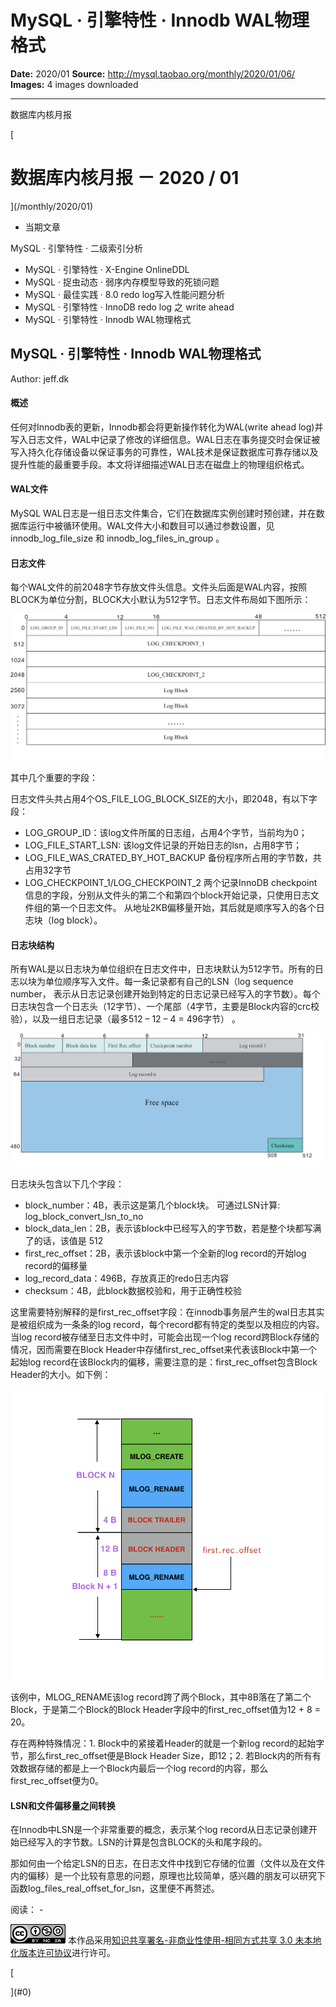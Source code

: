 # MySQL · 引擎特性 · Innodb WAL物理格式

**Date:** 2020/01
**Source:** http://mysql.taobao.org/monthly/2020/01/06/
**Images:** 4 images downloaded

---

数据库内核月报

 [
 # 数据库内核月报 － 2020 / 01
 ](/monthly/2020/01)

 * 当期文章

 MySQL · 引擎特性 · 二级索引分析
* MySQL · 引擎特性 · X-Engine OnlineDDL
* MySQL · 捉虫动态 · 弱序内存模型导致的死锁问题
* MySQL · 最佳实践 · 8.0 redo log写入性能问题分析
* MySQL · 引擎特性 · InnoDB redo log 之 write ahead
* MySQL · 引擎特性 · Innodb WAL物理格式

 ## MySQL · 引擎特性 · Innodb WAL物理格式 
 Author: jeff.dk 

 #### 概述

任何对Innodb表的更新，Innodb都会将更新操作转化为WAL(write ahead log)并写入日志文件，WAL中记录了修改的详细信息。WAL日志在事务提交时会保证被写入持久化存储设备以保证事务的可靠性，WAL技术是保证数据库可靠存储以及提升性能的最重要手段。本文将详细描述WAL日志在磁盘上的物理组织格式。

#### WAL文件

MySQL WAL日志是一组日志文件集合，它们在数据库实例创建时预创建，并在数据库运行中被循环使用。WAL文件大小和数目可以通过参数设置，见innodb_log_file_size 和 innodb_log_files_in_group 。

#### 日志文件

每个WAL文件的前2048字节存放文件头信息。文件头后面是WAL内容，按照BLOCK为单位分割，BLOCK大小默认为512字节。日志文件布局如下图所示：

![wal_file_format](.img/cfa1b727259c_2020-01-zongde-1.jpg)

其中几个重要的字段：

日志文件头共占用4个OS_FILE_LOG_BLOCK_SIZE的大小，即2048，有以下字段：

* LOG_GROUP_ID：该log文件所属的日志组，占用4个字节，当前均为0；
* LOG_FILE_START_LSN: 该log文件记录的开始日志的lsn，占用8字节；
* LOG_FILE_WAS_CRATED_BY_HOT_BACKUP 备份程序所占用的字节数，共占用32字节
* LOG_CHECKPOINT_1/LOG_CHECKPOINT_2 两个记录InnoDB checkpoint信息的字段，分别从文件头的第二个和第四个block开始记录，只使用日志文件组的第一个日志文件。 从地址2KB偏移量开始，其后就是顺序写入的各个日志块（log block）。

#### 日志块结构

所有WAL是以日志块为单位组织在日志文件中，日志块默认为512字节。所有的日志以块为单位顺序写入文件。每一条记录都有自己的LSN（log sequence number， 表示从日志记录创建开始到特定的日志记录已经写入的字节数）。每个日志块包含一个日志头（12字节）、一个尾部（4字节，主要是Block内容的crc校验），以及一组日志记录（最多512 – 12 – 4 = 496字节） 。

![wal_block_format](.img/1e7f3cad3c4e_2020-01-zongde-2.jpg)

日志块头包含以下几个字段：

* block_number：4B，表示这是第几个block块。 可通过LSN计算: log_block_convert_lsn_to_no
* block_data_len：2B，表示该block中已经写入的字节数，若是整个块都写满了的话，该值是 512
* first_rec_offset：2B，表示该block中第一个全新的log record的开始log record的偏移量
* log_record_data：496B，存放真正的redo日志内容
* checksum：4B，此block数据校验和，用于正确性校验

这里需要特别解释的是first_rec_offset字段：在innodb事务层产生的wal日志其实是被组织成为一条条的log record，每个record都有特定的类型以及相应的内容。当log record被存储至日志文件中时，可能会出现一个log record跨Block存储的情况，因而需要在Block Header中存储first_rec_offset来代表该Block中第一个起始log record在该Block内的偏移，需要注意的是：first_rec_offset包含Block Header的大小。如下例：

![wal_block_format_2](.img/2b6c4f21ec27_2020-01-zongde-3.jpg)

该例中，MLOG_RENAME该log record跨了两个Block，其中8B落在了第二个Block，于是第二个Block的Block Header字段中的first_rec_offset值为12 + 8 = 20。

存在两种特殊情况：1. Block中的紧接着Header的就是一个新log record的起始字节，那么first_rec_offset便是Block Header Size，即12；2. 若Block内的所有有效数据存储的都是上一个Block内最后一个log record的内容，那么first_rec_offset便为0。

#### LSN和文件偏移量之间转换

在Innodb中LSN是一个非常重要的概念，表示某个log record从日志记录创建开始已经写入的字节数。LSN的计算是包含BLOCK的头和尾字段的。

那如何由一个给定LSN的日志，在日志文件中找到它存储的位置（文件以及在文件内的偏移）是一个比较有意思的问题，原理也比较简单，感兴趣的朋友可以研究下函数log_files_real_offset_for_lsn，这里便不再赘述。

 阅读： - 

[![知识共享许可协议](.img/8232d49bd3e9_88x31.png)](http://creativecommons.org/licenses/by-nc-sa/3.0/)
本作品采用[知识共享署名-非商业性使用-相同方式共享 3.0 未本地化版本许可协议](http://creativecommons.org/licenses/by-nc-sa/3.0/)进行许可。

 [

 ](#0)